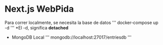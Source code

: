# Next.js WebPida

Para correr localmente, se necesita la base de datos
'''
docker-compose up -d
'''
\*El -d, significa **detached**

- MongoDB Local
  '''
  mongodb://localhost:27017/entriesdb
  '''
